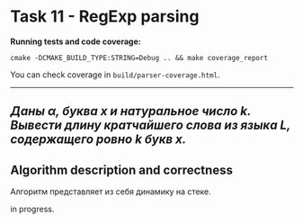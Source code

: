 # Task 11 - RegExp parsing

**Running tests and code coverage:**
```
cmake -DCMAKE_BUILD_TYPE:STRING=Debug .. && make coverage_report
```
You can check coverage in `build/parser-coverage.html`.
___
*Даны α, буква x и натуральное число k. Вывести длину кратчайшего слова из
языка L, содержащего ровно k букв x.*
---
## Algorithm description and correctness

Алгоритм представляет из себя динамику на стеке.

in progress.